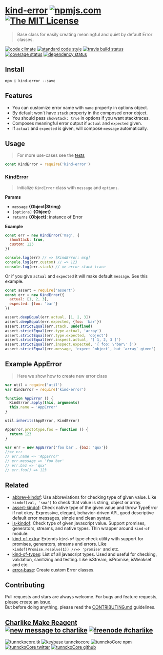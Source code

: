 # [kind-error][author-www-url] [![npmjs.com][npmjs-img]][npmjs-url] [![The MIT License][license-img]][license-url] 

> Base class for easily creating meaningful and quiet by default Error classes.

[![code climate][codeclimate-img]][codeclimate-url] [![standard code style][standard-img]][standard-url] [![travis build status][travis-img]][travis-url] [![coverage status][coveralls-img]][coveralls-url] [![dependency status][david-img]][david-url]


## Install
```
npm i kind-error --save
```


## Features
- You can customize error name with `name` property in options object.
- By default won't have `stack` property in the composed error object.
- You should pass `showStack: true` in options if you want stacktraces.
- Composes meaningful error output if `actual` and `expected` given.
- If `actual` and `expected` is given, will compose `message` automatically.


## Usage
> For more use-cases see the [tests](./test.js)

```js
const KindError = require('kind-error')
```

### [KindError](index.js#L39)
> Initialize `KindError` class with `message` and `options`.

**Params**

* `message` **{Object|String}**
* `[options]` **{Object}**
* `returns` **{Object}**: instance of Error

**Example**

```js
const err = new KindError('msg', {
  showStack: true,
  custom: 123
})

console.log(err) // => [KindError: msg]
console.log(err.custom) // => 123
console.log(err.stack) // => error stack trace
```

Or if you give `actual` and `expected` it will make default `message`. See this example.

```js
const assert = require('assert')
const err = new KindError({
  actual: [1, 2, 3],
  expected: {foo: 'bar'}
})

assert.deepEqual(err.actual, [1, 2, 3])
assert.deepEqual(err.expected, {foo: 'bar'})
assert.strictEqual(err.stack, undefined)
assert.strictEqual(err.type.actual, 'array')
assert.strictEqual(err.type.expected, 'object')
assert.strictEqual(err.inspect.actual, '[ 1, 2, 3 ]')
assert.strictEqual(err.inspect.expected, '{ foo: \'bar\' }')
assert.strictEqual(err.message, 'expect `object`, but `array` given')
```


## Example AppError
> Here we show how to create new error class

```js
var util = require('util')
var KindError = require('kind-error')

function AppError () {
  KindError.apply(this, arguments)
  this.name = 'AppError'
}

util.inherits(AppError, KindError)

AppError.prototype.foo = function () {
  return 123
}

var err = new AppError('foo bar', {baz: 'qux'})
//=> err
// err.name => 'AppError'
// err.message => 'foo bar'
// err.baz => 'qux'
// err.foo() => 123
```


## Related
- [abbrev-kindof](https://github.com/tunnckoCore/abbrev-kindof): Use abbreviations for checking type of given value. Like `kindof(val, 'soa')` to check that value is string, object or array.
- [assert-kindof](https://github.com/tunnckoCore/assert-kindof): Check native type of the given value and throw TypeError if not okey. Expressive, elegant, behavior-driven API, good descriptive default error messages, simple and clean syntax.
- [is-kindof](https://github.com/tunnckocore/is-kindof): Check type of given javascript value. Support promises, generators, streams, and native types. Thin wrapper around `kind-of` module.
- [kind-of-extra](https://github.com/tunnckocore/kind-of-extra): Extends `kind-of` type check utility with support for promises, generators, streams and errors. Like `kindof(Promise.resolve(1)) //=> 'promise'` and etc.
- [kind-of-types](https://github.com/tunnckocore/kind-of-types): List of all javascript types. Used and useful for checking, validation, sanitizing and testing. Like isStream, isPromise, isWeakset and etc.
- [error-base](https://github.com/doowb/error-base): Create custom Error classes.


## Contributing
Pull requests and stars are always welcome. For bugs and feature requests, [please create an issue](https://github.com/tunnckoCore/kind-error/issues/new).  
But before doing anything, please read the [CONTRIBUTING.md](./CONTRIBUTING.md) guidelines.


## [Charlike Make Reagent](http://j.mp/1stW47C) [![new message to charlike][new-message-img]][new-message-url] [![freenode #charlike][freenode-img]][freenode-url]

[![tunnckocore.tk][author-www-img]][author-www-url] [![keybase tunnckocore][keybase-img]][keybase-url] [![tunnckoCore npm][author-npm-img]][author-npm-url] [![tunnckoCore twitter][author-twitter-img]][author-twitter-url] [![tunnckoCore github][author-github-img]][author-github-url]


[npmjs-url]: https://www.npmjs.com/package/kind-error
[npmjs-img]: https://img.shields.io/npm/v/kind-error.svg?label=kind-error

[license-url]: https://github.com/tunnckoCore/kind-error/blob/master/LICENSE
[license-img]: https://img.shields.io/badge/license-MIT-blue.svg


[codeclimate-url]: https://codeclimate.com/github/tunnckoCore/kind-error
[codeclimate-img]: https://img.shields.io/codeclimate/github/tunnckoCore/kind-error.svg

[travis-url]: https://travis-ci.org/tunnckoCore/kind-error
[travis-img]: https://img.shields.io/travis/tunnckoCore/kind-error.svg

[coveralls-url]: https://coveralls.io/r/tunnckoCore/kind-error
[coveralls-img]: https://img.shields.io/coveralls/tunnckoCore/kind-error.svg

[david-url]: https://david-dm.org/tunnckoCore/kind-error
[david-img]: https://img.shields.io/david/tunnckoCore/kind-error.svg

[standard-url]: https://github.com/feross/standard
[standard-img]: https://img.shields.io/badge/code%20style-standard-brightgreen.svg


[author-www-url]: http://www.tunnckocore.tk
[author-www-img]: https://img.shields.io/badge/www-tunnckocore.tk-fe7d37.svg

[keybase-url]: https://keybase.io/tunnckocore
[keybase-img]: https://img.shields.io/badge/keybase-tunnckocore-8a7967.svg

[author-npm-url]: https://www.npmjs.com/~tunnckocore
[author-npm-img]: https://img.shields.io/badge/npm-~tunnckocore-cb3837.svg

[author-twitter-url]: https://twitter.com/tunnckoCore
[author-twitter-img]: https://img.shields.io/badge/twitter-@tunnckoCore-55acee.svg

[author-github-url]: https://github.com/tunnckoCore
[author-github-img]: https://img.shields.io/badge/github-@tunnckoCore-4183c4.svg

[freenode-url]: http://webchat.freenode.net/?channels=charlike
[freenode-img]: https://img.shields.io/badge/freenode-%23charlike-5654a4.svg

[new-message-url]: https://github.com/tunnckoCore/messages
[new-message-img]: https://img.shields.io/badge/ask%20me-anything-green.svg